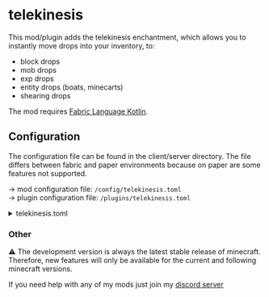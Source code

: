 # telekinesis

This mod/plugin adds the telekinesis enchantment, which allows you to instantly move drops into your inventory, to:

- block drops
- mob drops
- exp drops
- entity drops (boats, minecarts)
- shearing drops

The mod requires [Fabric Language Kotlin](https://github.com/fabricmc/fabric-language-kotlin).

## Configuration

The configuration file can be found in the client/server directory.
The file differs between fabric and paper environments because on paper are some features not supported.

-> mod configuration file: `/config/telekinesis.toml`
<br>
-> plugin configuration file: `/plugins/telekinesis.toml`

<details>
<summary>telekinesis.toml</summary>

```toml
onByDefault = false # should telekinesis work without the enchantment?
onlyOnSneak = false # should telekinesis only work while sneaking?
enchantment = true # should the telekinesis enchantment be enabled?
blockDrops = true # should telekinesis work for block drops?
shearingDrops = true # should telekinesis work for shearing drops? (fabric only)
mobDrops = true # should telekinesis work for mob drops? (in paper merged with entityDrops)
entityDrops = true # should telekinesis work for entity drops (boats, minecarts)?
expDrops = true # should telekinesis work for exp drops?
```

</details>

### Other
⚠️ The development version is always the latest stable release of minecraft. 
Therefore, new features will only be available for the current and following minecraft versions.

If you need help with any of my mods just join my [discord server](https://nyon.dev/discord)
